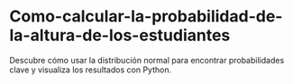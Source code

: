 # Como-calcular-la-probabilidad-de-la-altura-de-los-estudiantes
 Descubre cómo usar la distribución normal para encontrar probabilidades clave y visualiza los resultados con Python.
